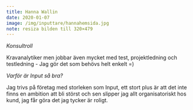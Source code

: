 ```yaml
---
title: Hanna Wallin
date: 2020-01-07
image: /img/inputtare/hannahemsida.jpg
note: resiza bilden till 320×479
---
```


*Konsultroll*
  
Kravanalytiker men jobbar även mycket med test, projektledning och testledning - Jag gör det som behövs helt enkelt =)


*Varför är Input så bra?*
  
Jag trivs på företag med storleken som Input, ett stort plus är att det inte finns en ambition att bli störst och sen slipper jag allt organisatoriskt hos kund, jag får göra det jag tycker är roligt. 
